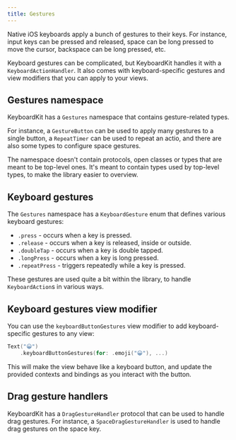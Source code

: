 ```yaml
---
title: Gestures
---
```


Native iOS keyboards apply a bunch of gestures to their keys. For instance, input keys can be pressed and released, space can be long pressed to move the cursor, backspace can be long pressed, etc.

Keyboard gestures can be complicated, but KeyboardKit handles it with a ``KeyboardActionHandler``. It also comes with keyboard-specific gestures and view modifiers that you can apply to your views.



## Gestures namespace

KeyboardKit has a ``Gestures`` namespace that contains gesture-related types.

For instance, a ``GestureButton`` can be used to apply many gestures to a single button, a ``RepeatTimer`` can be used to repeat an actio, and there are also some types to configure space gestures.

The namespace doesn't contain protocols, open classes or types that are meant to be top-level ones. It's meant to contain types used by top-level types, to make the library easier to overview.



## Keyboard gestures

The ``Gestures`` namespace has a ``KeyboardGesture`` enum that defines various keyboard gestures:

* ``.press`` - occurs when a key is pressed.
* ``.release`` - occurs when a key is released, inside or outside.
* ``.doubleTap`` - occurs when a key is double tapped.
* ``.longPress`` - occurs when a key is long pressed.
* ``.repeatPress`` - triggers repeatedly while a key is pressed.

These gestures are used quite a bit within the library, to handle ``KeyboardAction``s in various ways.



## Keyboard gestures view modifier

You can use the `keyboardButtonGestures` view modifier to add keyboard-specific gestures to any view:

```swift
Text("😀")
    .keyboardButtonGestures(for: .emoji("😀"), ...)
```

This will make the view behave like a keyboard button, and update the provided contexts and bindings as you interact with the button.



## Drag gesture handlers

KeyboardKit has a ``DragGestureHandler`` protocol that can be used to handle drag gestures. For instance, a ``SpaceDragGestureHandler`` is used to handle drag gestures on the space key.
